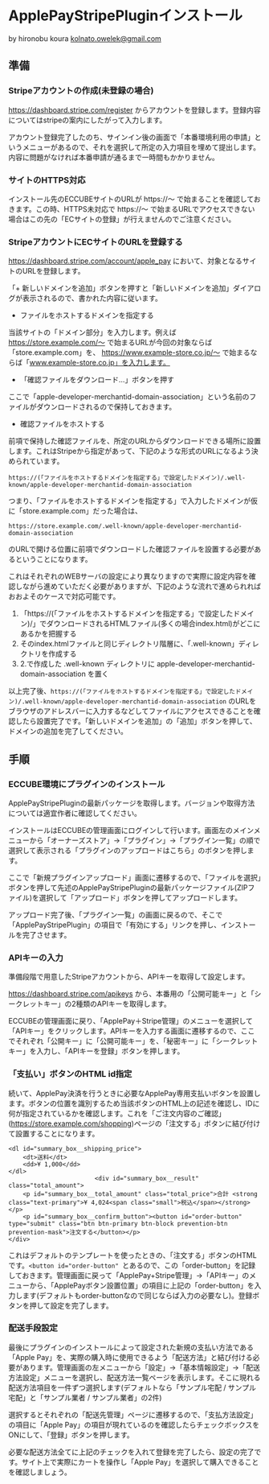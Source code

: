 # ApplePayStripePluginインストール

by hironobu koura <kolnato.owelek@gmail.com>

## 準備

### Stripeアカウントの作成(未登録の場合)

https://dashboard.stripe.com/register からアカウントを登録します。登録内容についてはstripeの案内にしたがって入力します。

アカウント登録完了したのち、サインイン後の画面で「本番環境利用の申請」というメニューがあるので、それを選択して所定の入力項目を埋めて提出します。内容に問題がなければ本番申請が通るまで一時間もかかりません。

### サイトのHTTPS対応

インストール先のECCUBEサイトのURLが https://〜 で始まることを確認しておきます。この時、HTTPS未対応で https://〜 で始まるURLでアクセスできない場合はこの先の「ECサイトの登録」が行えませんのでご注意ください。

### StripeアカウントにECサイトのURLを登録する

https://dashboard.stripe.com/account/apple_pay において、対象となるサイトのURLを登録します。

「+ 新しいドメインを追加」ボタンを押すと「新しいドメインを追加」ダイアログが表示されるので、書かれた内容に従います。

* ファイルをホストするドメインを指定する

当該サイトの「ドメイン部分」を入力します。例えば https://store.example.com/〜 で始まるURLが今回の対象ならば「store.example.com」を、 https://www.example-store.co.jp/〜 で始まるならば「www.example-store.co.jp」を入力します。

* 「確認ファイルをダウンロード...」ボタンを押す

ここで「apple-developer-merchantid-domain-association」という名前のファイルがダウンロードされるので保持しておきます。

* 確認ファイルをホストする

前項で保持した確認ファイルを、所定のURLからダウンロードできる場所に設置します。これはStripeから指定があって、下記のような形式のURLになるよう決められています。

```
https://(「ファイルをホストするドメインを指定する」で設定したドメイン)/.well-known/apple-developer-merchantid-domain-association
```

つまり、「ファイルをホストするドメインを指定する」で入力したドメインが仮に「store.example.com」だった場合は、

```
https://store.example.com/.well-known/apple-developer-merchantid-domain-association
```

のURLで開ける位置に前項でダウンロードした確認ファイルを設置する必要があるということになります。

これはそれぞれのWEBサーバの設定により異なりますので実際に設定内容を確認しながら進めていただく必要がありますが、下記のような流れで進められればおおよそのケースで対応可能です。

1. 「https://(「ファイルをホストするドメインを指定する」で設定したドメイン)/」でダウンロードされるHTMLファイル(多くの場合index.html)がどこにあるかを把握する
2. そのindex.htmlファイルと同じディレクトリ階層に、「.well-known」ディレクトリを作成する
3. 2.で作成した .well-known ディレクトリに apple-developer-merchantid-domain-association を置く

以上完了後、`https://(「ファイルをホストするドメインを指定する」で設定したドメイン)/.well-known/apple-developer-merchantid-domain-association` のURLをブラウザのアドレスバーに入力するなどしてファイルにアクセスできることを確認したら設置完了です。「新しいドメインを追加」の「追加」ボタンを押して、ドメインの追加を完了してください。

## 手順

### ECCUBE環境にプラグインのインストール

ApplePayStripePluginの最新パッケージを取得します。バージョンや取得方法については適宜作者に確認してください。

インストールはECCUBEの管理画面にログインして行います。画面左のメインメニューから「オーナーズストア」→「プラグイン」→「プラグイン一覧」の順で選択して表示される「プラグインのアップロードはこちら」のボタンを押します。

ここで「新規プラグインアップロード」画面に遷移するので、「ファイルを選択」ボタンを押して先述のApplePayStripePluginの最新パッケージファイル(ZIPファイル)を選択して「アップロード」ボタンを押してアップロードします。

アップロード完了後、「プラグイン一覧」の画面に戻るので、そこで「ApplePayStripePlugin」の項目で「有効にする」リンクを押し、インストールを完了させます。

### APIキーの入力

準備段階で用意したStripeアカウントから、APIキーを取得して設定します。

https://dashboard.stripe.com/apikeys から、本番用の「公開可能キー」と「シークレットキー」の2種類のAPIキーを取得します。

ECCUBEの管理画面に戻り、「ApplePay＋Stripe管理」のメニューを選択して「APIキー」をクリックします。APIキーを入力する画面に遷移するので、ここでそれぞれ「公開キー」に「公開可能キー」を、「秘密キー」に「シークレットキー」を入力し、「APIキーを登録」ボタンを押します。

### 「支払い」ボタンのHTML id指定

続いて、ApplePay決済を行うときに必要なApplePay専用支払いボタンを設置します。ボタンの位置を識別するため当該ボタンのHTML上の記述を確認し、IDに何が指定されているかを確認します。これを「ご注文内容のご確認」(https://store.example.com/shopping)ページの「注文する」ボタンに結び付けて設置することになります。

```
<dl id="summary_box__shipping_price">
    <dt>送料</dt>
    <dd>¥ 1,000</dd>
</dl>
                        <div id="summary_box__result" class="total_amount">
    <p id="summary_box__total_amount" class="total_price">合計 <strong class="text-primary">¥ 4,024<span class="small">税込</span></strong></p>
    <p id="summary_box__confirm_button"><button id="order-button" type="submit" class="btn btn-primary btn-block prevention-btn prevention-mask">注文する</button></p>
</div>
```

これはデフォルトのテンプレートを使ったときの、「注文する」ボタンのHTMLです。`<button id="order-button" `とあるので、この「order-button」を記録しておきます。管理画面に戻って「ApplePay+Stripe管理」→「APIキー」のメニューから、「ApplePayボタン設置位置」の項目に上記の「order-button」を入力します(デフォルトもorder-buttonなので同じならば入力の必要なし)。登録ボタンを押して設定を完了します。

### 配送手段設定

最後にプラグインのインストールによって設定された新規の支払い方法である「Apple Pay」を、実際の購入時に使用できるよう「配送方法」と結び付ける必要があります。管理画面の左メニューから「設定」→「基本情報設定」→「配送方法設定」メニューを選択し、配送方法一覧ページを表示します。そこに現れる配送方法項目を一件ずつ選択します(デフォルトなら「サンプル宅配 / サンプル宅配」と「サンプル業者 / サンプル業者」の2件)

選択するとそれぞれの「配送先管理」ページに遷移するので、「支払方法設定」の項目に「Apple Pay」の項目が現れているのを確認したらチェックボックスをONにして、「登録」ボタンを押します。

必要な配送方法全てに上記のチェックを入れて登録を完了したら、設定の完了です。サイト上で実際にカートを操作し「Apple Pay」を選択して購入できることを確認しましょう。
